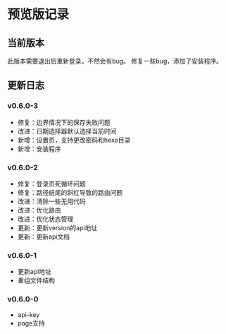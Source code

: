 # 预览版记录

## 当前版本

此版本需要退出后重新登录。不然会有bug。
修复一些bug，添加了安装程序。

## 更新日志

### v0.6.0-3

- 修复：边界情况下的保存失败问题
- 改进：日期选择器默认选择当前时间
- 新增：设置页，支持更改密码和hexo目录
- 新增：安装程序

### v0.6.0-2

- 修复：登录页死循环问题
- 修复：路径结尾的斜杠导致的路由问题
- 改进：清除一些无用代码
- 改进：优化路由
- 改进：优化状态管理
- 更新：更新version的api地址
- 更新：更新api文档

### v0.6.0-1

- 更新api地址
- 重组文件结构

### v0.6.0-0

- api-key
- page支持
